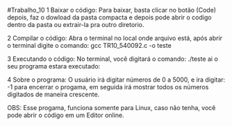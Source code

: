 #Trabalho_10
1 Baixar o código:  Para baixar, basta clicar no botão (Code) depois, faz o dowload da pasta compacta e depois pode abrir o codigo dentro da pasta ou extrair-la pra outro diretorio.

2 Compilar o código:  Abra o terminal no local onde arquivo está, após abrir o terminal digite o comando: gcc TR10_540092.c -o teste

3 Executando o código: No terminal, você digitará o comando: ./teste ai o seu programa estara executado:

4 Sobre o programa: O usuário irá digitar números de 0 a 5000, e ira digitar: -1 para encerrar o progama, em seguida irá mostrar todos os números digitados de maneira crescente.

OBS: Esse progama, funciona somente para Linux, caso não tenha, você pode abrir o código em um Editor online.
